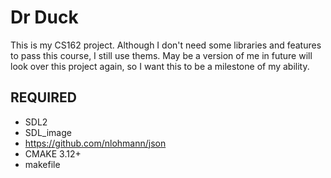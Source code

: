 # Dr Duck
This is my CS162 project.
Although I don't need some libraries and features to pass this course, I still use thems.
May be a version of me in future will look over this project again, so I want this to be a milestone of my ability.

## REQUIRED
- SDL2
- SDL\_image
- https://github.com/nlohmann/json
- CMAKE 3.12+
- makefile

